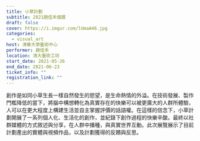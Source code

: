 ```yaml
---
title: 小草計劃
subtitle: 2021趙佳禾個展
draft: false
cover: https://i.imgur.com/lUmaA46.jpg
categories:
  - visual_art
host: 清華大學藝術中心
performer: 趙佳禾
location: 清大藝術工坊
start_date: 2021-05-26
end_date: 2021-06-23
ticket_info: ""
registration_link: ""
---
```

創作是如同小草生長一樣自然發生的慾望，是生命熱情的外溢。在技術發展、製作門檻降低的當下，將腦中構想轉化為真實存在的快樂可以被更廣大的人群所體驗，人可以在更大程度上構建生活並自主掌握評價的話語權。在這樣的信念下，小草計劃開展了一系列個人化、生活化的創作，並紀錄下創作過程的快樂辛酸。最終以社群媒體的方式敘述與分享，在人群中播種，與真實世界互動。此次展覽展示了目前計劃產出的實體與視頻作品，以及計劃獲得的反饋與反思。